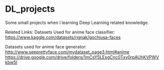 # DL_projects
Some small projects when I learning Deep Learning related knowledge.

Related Links:
Datasets Used for anime face classifier:
https://www.kaggle.com/datasets/rignak/gochiusa-faces

Datasets used for anime face generator:
http://www.seeprettyface.com/mydataset_page3.html#anime
https://drive.google.com/drive/folders/1mCsY5LEsgCnc0Txv0rpAUhKVPWVkbw5I
